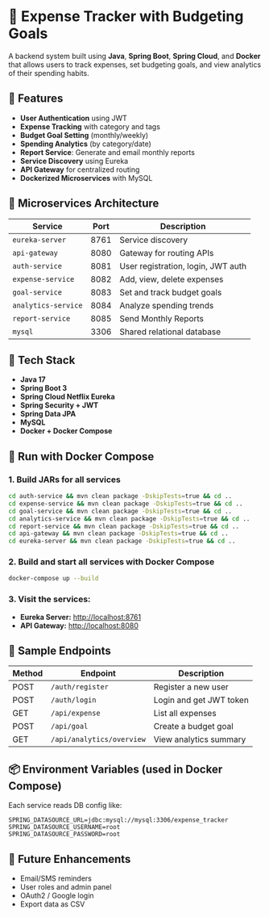 # 📘 Expense Tracker with Budgeting Goals

A backend system built using **Java**, **Spring Boot**, **Spring Cloud**, and **Docker** that allows users to track expenses, set budgeting goals, and view analytics of their spending habits.


## 🚀 Features

- **User Authentication** using JWT
- **Expense Tracking** with category and tags
- **Budget Goal Setting** (monthly/weekly)
- **Spending Analytics** (by category/date)
- **Report Service**: Generate and email monthly reports
- **Service Discovery** using Eureka
- **API Gateway** for centralized routing
- **Dockerized Microservices** with MySQL


## 🧱 Microservices Architecture

| Service              | Port  | Description                          |
|----------------------|-------|--------------------------------------|
| `eureka-server`      | 8761  | Service discovery                    |
| `api-gateway`        | 8080  | Gateway for routing APIs            |
| `auth-service`       | 8081  | User registration, login, JWT auth  |
| `expense-service`    | 8082  | Add, view, delete expenses          |
| `goal-service`       | 8083  | Set and track budget goals          |
| `analytics-service`  | 8084  | Analyze spending trends             |
| `report-service`     | 8085  | Send Monthly Reports                |
| `mysql`              | 3306  | Shared relational database          |


## 🧰 Tech Stack

- **Java 17**
- **Spring Boot 3**
- **Spring Cloud Netflix Eureka**
- **Spring Security + JWT**
- **Spring Data JPA**
- **MySQL**
- **Docker + Docker Compose**


## 🐳 Run with Docker Compose

### 1. Build JARs for all services

```bash
cd auth-service && mvn clean package -DskipTests=true && cd ..
cd expense-service && mvn clean package -DskipTests=true && cd ..
cd goal-service && mvn clean package -DskipTests=true && cd ..
cd analytics-service && mvn clean package -DskipTests=true && cd ..
cd report-service && mvn clean package -DskipTests=true && cd ..
cd api-gateway && mvn clean package -DskipTests=true && cd ..
cd eureka-server && mvn clean package -DskipTests=true && cd ..
```

### 2. Build and start all services with Docker Compose

```bash
docker-compose up --build
```

### 3. Visit the services:

- **Eureka Server:** [http://localhost:8761](http://localhost:8761)
- **API Gateway:** [http://localhost:8080](http://localhost:8080)


## 🔐 Sample Endpoints

| Method | Endpoint                     | Description                  |
|--------|------------------------------|------------------------------|
| POST   | `/auth/register`             | Register a new user         |
| POST   | `/auth/login`                | Login and get JWT token     |
| GET    | `/api/expense`              | List all expenses           |
| POST   | `/api/goal`                 | Create a budget goal        |
| GET    | `/api/analytics/overview`     | View analytics summary     |


## 📦 Environment Variables (used in Docker Compose)

Each service reads DB config like:

```properties
SPRING_DATASOURCE_URL=jdbc:mysql://mysql:3306/expense_tracker
SPRING_DATASOURCE_USERNAME=root
SPRING_DATASOURCE_PASSWORD=root
```


## 🧪 Future Enhancements

- Email/SMS reminders
- User roles and admin panel
- OAuth2 / Google login
- Export data as CSV
